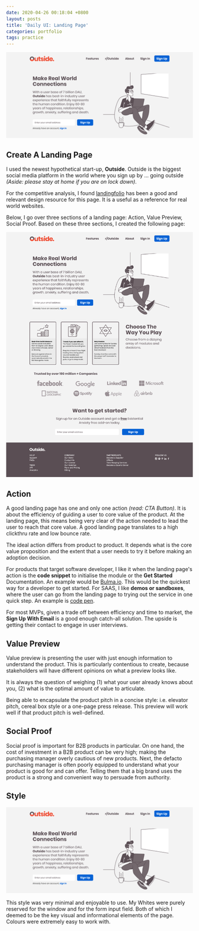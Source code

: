 ```yaml
---
date: 2020-04-26 00:18:04 +0800
layout: posts
title: 'Daily UI: Landing Page'
categories: portfolio
tags: practice
---
```

![](/uploads/landing-pages-preview-1.png)

## Create A Landing Page

I used the newest hypothetical start-up, **Outside**. Outside is the biggest social media platform in the world where you sign up by ... going outside _(Aside: please stay at home if you are on lock down)_.

For the competitive analysis, I found [landingfolio](https://www.landingfolio.com/inspiration/landing-page?offset=2 "landingfolio inspiration") has been a good and relevant design resource for this page. It is a useful as a reference for real world websites. 

Below, I go over three sections of a landing page: Action, Value Preview, Social Proof. Based on these three sections, I created the following page:

![](/uploads/outside-landing.png)

## Action

A good landing page has one and only one action _(read: CTA Button)_. It is about the efficiency of guiding a user to core value of the product. At the landing page, this means being very clear of the action needed to lead the user to reach that core value. A good landing page translates to a high clickthru rate and low bounce rate.

The ideal action differs from product to product. It depends what is the core value proposition and the extent that a user needs to try it before making an adoption decision.

For products that target software developer, I like it when the landing page's action is the **code snippet** to initialise the module or the **Get Started** Documentation. An example would be [Bulma.io](https://bulma.io/). This would be the quickest way for a developer to get started. For SAAS, I like **demos or sandboxes**, where the user can go from the landing page to trying out the service in one quick step. An example is [code pen](https://codepen.io/).

For most MVPs, given a trade off between efficiency and time to market, the **Sign Up With Email** is a good enough catch-all solution. The upside is getting their contact to engage in user interviews.

## Value Preview

Value preview is presenting the user with just enough information to understand the product. This is particularly contentious to create, because stakeholders will have different opinions on what a preview looks like. 

It is always the question of weighing (1) what your user already knows about you, (2) what is the optimal amount of value to articulate. 

Being able to encapsulate the product pitch in a concise style: i.e. elevator pitch, cereal box style or a one-page press release. This preview will work well if that product pitch is well-defined.

## Social Proof

Social proof is important for B2B products in particular. On one hand, the cost of investment in a B2B product can be very high; making the purchasing manager overly cautious of new products. Next, the defacto purchasing manager is often poorly equipped to understand what your product is good for and can offer. Telling them that a big brand uses the product is a strong and convenient way to persuade from authority.

## Style

![](/uploads/landing-pages-preview-1.png)

This style was very minimal and enjoyable to use. My Whites were purely reserved for the window and for the form input field. Both of which I deemed to be the key visual and informational elements of the page. Colours were extremely easy to work with.